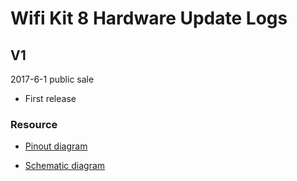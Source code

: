 # Wifi Kit 8  Hardware Update Logs

## V1

2017-6-1 public sale

- First release

  

### Resource

- [Pinout diagram](http://resource.heltec.cn/download/WiFi_Kit_8/WIFI_Kit_8_Diagram(new).pdf)

- [Schematic diagram]()



